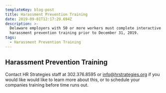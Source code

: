 ```yaml
---
templateKey: blog-post
title: Harassment Prevention Training
date: 2019-09-01T12:17:29.694Z
description: >-
  Delaware employers with 50 or more workers must complete interactive
  harassment prevention training prior to December 31, 2019.
tags:
  - Harassment Prevention Training
---
```

## Harassment Prevention Training

Contact HR Strategies staff at 302.376.8595 or info@hrstrategies.org if you would like would like to learn more about this, or to schedule your companies training before  time runs out.
